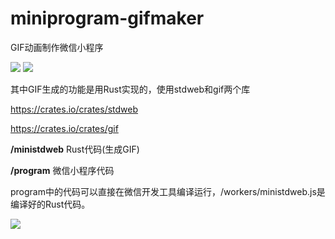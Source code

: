 # miniprogram-gifmaker

GIF动画制作微信小程序

<img src="https://github.com/planet0104/miniprogram-gifmaker/blob/master/code0.png" />
<img src="https://github.com/planet0104/miniprogram-gifmaker/blob/master/code1.png" />

其中GIF生成的功能是用Rust实现的，使用stdweb和gif两个库

https://crates.io/crates/stdweb

https://crates.io/crates/gif

<b>/ministdweb</b> Rust代码(生成GIF)

<b>/program</b> 微信小程序代码

program中的代码可以直接在微信开发工具编译运行，/workers/ministdweb.js是编译好的Rust代码。

<img src="https://github.com/planet0104/miniprogram-gifmaker/blob/master/screenshot.png" />
